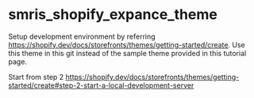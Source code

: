 # smris_shopify_expance_theme

Setup development environment by referring https://shopify.dev/docs/storefronts/themes/getting-started/create. Use this theme in this git instead of the sample theme provided in this tutorial page.

Start from step 2
https://shopify.dev/docs/storefronts/themes/getting-started/create#step-2-start-a-local-development-server